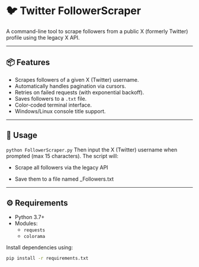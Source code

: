 # 🐦 Twitter FollowerScraper

A command-line tool to scrape followers from a public X (formerly Twitter) profile using the legacy X API.

---

## 📦 Features

- Scrapes followers of a given X (Twitter) username.
- Automatically handles pagination via cursors.
- Retries on failed requests (with exponential backoff).
- Saves followers to a `.txt` file.
- Color-coded terminal interface.
- Windows/Linux console title support.

---

## 🚀 Usage

`python FollowerScraper.py`
Then input the X (Twitter) username when prompted (max 15 characters). The script will:

- Scrape all followers via the legacy API

- Save them to a file named <username>_Followers.txt

---

## ⚙️ Requirements

- Python 3.7+
- Modules:
  - `requests`
  - `colorama`

Install dependencies using:

```bash
pip install -r requirements.txt
